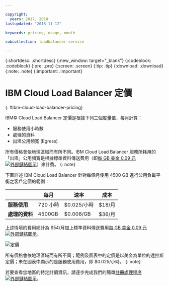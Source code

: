```yaml
---

copyright:
  years: 2017, 2018
lastupdated: "2018-11-12"

keywords: pricing, usage, month

subcollection: loadbalancer-service

---
```


{:shortdesc: .shortdesc}
{:new_window: target="_blank"}
{:codeblock: .codeblock}
{:pre: .pre}
{:screen: .screen}
{:tip: .tip}
{:download: .download}
{:note: .note}
{:important: .important}


# IBM Cloud Load Balancer 定價
{: #ibm-cloud-load-balancer-pricing}

IBM© Cloud Load Balancer 定價是根據下列三個度量值，每月計算：

* 服務使用小時數
* 處理的資料
* 出埠公用頻寬 (Egress)

所有價格會依地理區域而有所不同。IBM Cloud Load Balancer 服務所耗用的「出埠」公用頻寬是根據標準資料傳送費用（即[每 GB 美金 0.09 元 ![外部鏈結圖示](../../icons/launch-glyph.svg "外部鏈結圖示")](https://www.ibm.com/cloud/bandwidth)）來計費。
{: note}

下圖詳述 IBM Cloud Load Balancer 針對每個月使用 4500 GB 進行公用負載平衡之客戶定價的範例：

| | 每月 | 速率 | 成本 |
| ------------- | ------------- | ------------- | ------------- |
| **服務使用** | 720 小時 | $0.025/小時 | $18/月 |
| **處理的資料** | 4500GB | $0.008/GB | $36/月 |

上述情境的費用總計為 $54/月加上標準資料傳送費用[每 GB 美金 0.09 元 ![外部鏈結圖示](../../icons/launch-glyph.svg "外部鏈結圖示")](https://www.ibm.com/cloud/bandwidth)。

![定價](./images/pricing.png)


所有價格會依地理區域而有所不同；範例及圖表中的定價是以美金為單位的達拉斯定價；未在圖表中顯示的是服務使用費用，即 $0.025/小時。
{: note}

若要查看您地區的特定計價資訊，請逐步完成我們的簡單[註冊處理程序 ![外部鏈結圖示](../../icons/launch-glyph.svg "外部鏈結圖示")](https://console.bluemix.net/catalog/infrastructure/load-balancer-group)。
